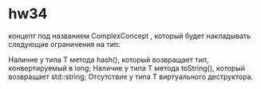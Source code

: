 # hw34
концепт под названием ComplexConcept<T> , который будет накладывать следующие ограничения на тип:

Наличие у типа T метода hash(), который возвращает тип, конвертируемый в long;
Наличие у типа T метода toString(), который возвращает std::string;
Отсутствие у типа T виртуального деструктора.
